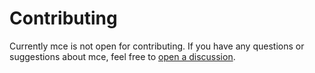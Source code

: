# Contributing

Currently mce is not open for contributing.
If you have any questions or suggestions about mce, feel free to [open a discussion](https://github.com/mcenv/mce/discussions/new).
